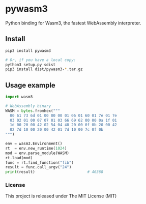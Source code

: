 # pywasm3

Python binding for Wasm3, the fastest WebAssembly interpreter.

## Install

```sh
pip3 install pywasm3

# Or, if you have a local copy:
python3 setup.py sdist
pip3 install dist/pywasm3-*.tar.gz
```

## Usage example

```py
import wasm3

# WebAssembly binary
WASM = bytes.fromhex("""
  00 61 73 6d 01 00 00 00 01 06 01 60 01 7e 01 7e
  03 02 01 00 07 07 01 03 66 69 62 00 00 0a 1f 01
  1d 00 20 00 42 02 54 04 40 20 00 0f 0b 20 00 42
  02 7d 10 00 20 00 42 01 7d 10 00 7c 0f 0b
""")

env = wasm3.Environment()
rt  = env.new_runtime(1024)
mod = env.parse_module(WASM)
rt.load(mod)
func = rt.find_function("fib")
result = func.call_argv("24")
print(result)                       # 46368
```

### License
This project is released under The MIT License (MIT)
